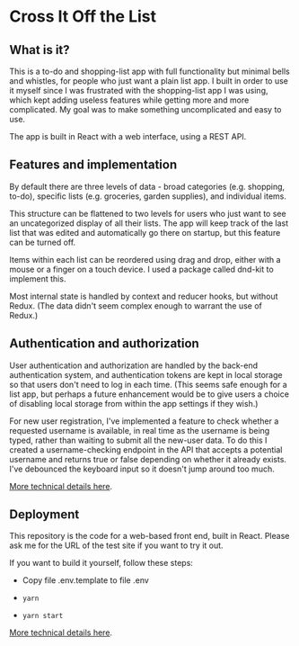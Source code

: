 # Cross It Off the List 

## What is it?

This is a to-do and shopping-list app with full functionality but minimal bells and whistles, for people who just want a plain list app.  I built in order to use it myself since I was frustrated with the shopping-list app I was using, which kept adding useless features while getting more and more complicated.  My goal was to make something uncomplicated and easy to use.

The app is built in React with a web interface, using a REST API.  

## Features and implementation

By default there are three levels of data - broad categories (e.g. shopping, to-do), specific lists (e.g. groceries, garden supplies), and individual items.  

This structure can be flattened to two levels for users who just want to see an uncategorized display of all their lists.  The app will keep track of the last list that was edited and automatically go there on startup, but this feature can be turned off.

Items within each list can be reordered using drag and drop, either with a mouse or a finger on a touch device.  I used a package called dnd-kit to implement this.

Most internal state is handled by context and reducer hooks, but without Redux.  (The data didn't seem complex enough to warrant the use of Redux.)  

## Authentication and authorization

User authentication and authorization are handled by the back-end authentication system, and authentication tokens are kept in local storage so that users don't need to log in each time.  (This seems safe enough for a list app, but perhaps a future enhancement would be to give users a choice of disabling local storage from within the app settings if they wish.)

For new user registration, I've implemented a feature to check whether a requested username is available, in real time as the username is being typed, rather than waiting to submit all the new-user data.  To do this I created a username-checking endpoint in the API that accepts a potential username and returns true or false depending on whether it already exists.  I've debounced the keyboard input so it doesn't jump around too much.

[More technical details here](./details.md).

## Deployment

This repository is the code for a web-based front end, built in React.  Please ask me for the URL of the test site if you want to try it out.

If you want to build it yourself, follow these steps: 

- Copy file .env.template to file .env

- ```yarn```

- ```yarn start```

[More technical details here](./details.md).

